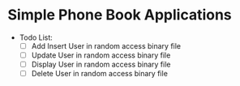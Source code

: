 # Simple Phone Book Applications
  - Todo List:
    - [ ] Add Insert User in random access binary file
    - [ ] Update User in random access binary file
    - [ ] Display User in random access binary file
    - [ ] Delete User in random access binary file
